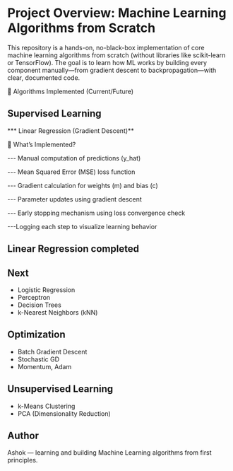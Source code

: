 
# Project Overview: Machine Learning Algorithms from Scratch

This repository is a hands-on, no-black-box implementation of core machine learning algorithms from scratch (without libraries like scikit-learn or TensorFlow). The goal is to learn how ML works by building every component manually—from gradient descent to backpropagation—with clear, documented code.

📌 Algorithms Implemented (Current/Future)

## **Supervised Learning**

*** Linear Regression (Gradient Descent)**

📌 What’s Implemented?

--- Manual computation of predictions (y_hat)

--- Mean Squared Error (MSE) loss function

--- Gradient calculation for weights (m) and bias (c)

--- Parameter updates using gradient descent

--- Early stopping mechanism using loss convergence check

---Logging each step to visualize learning behavior

## Linear Regression completed

## Next

- Logistic Regression
- Perceptron
- Decision Trees
- k-Nearest Neighbors (kNN)

## **Optimization**

- Batch Gradient Descent
- Stochastic GD
- Momentum, Adam

## **Unsupervised Learning**

- k-Means Clustering
- PCA (Dimensionality Reduction)

## Author

Ashok — learning and building Machine Learning algorithms from first principles.
